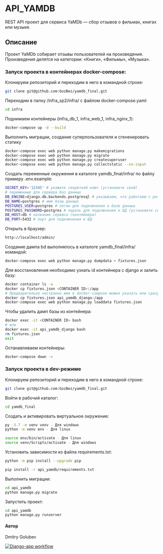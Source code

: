 # API_YAMDB
REST API проект для сервиса YaMDb — сбор отзывов о фильмах, книгах или музыке.

## Описание

Проект YaMDb собирает отзывы пользователей на произведения.
Произведения делятся на категории: «Книги», «Фильмы», «Музыка».

### Запуск проекта в контейнерах docker-compose:

Клонируем репозиторий и переходим в него в командной строке:
```bash
git clone git@github.com:GozBez/yamdb_final.git
```

Переходим в папку /infra_sp2/infra/ с файлом docker-compose.yaml:
```bash
cd infra
```

Поднимаем контейнеры (infra_db_1, infra_web_1, infra_nginx_1):
```bash
docker-compose up -d --build
```

Выполнить миграции, создание суперпользователя и сгененировать статику
```bash
docker-compose exec web python manage.py makemigrations
docker-compose exec web python manage.py migrate
docker-compose exec web python manage.py createsuperuser
docker-compose exec web python manage.py collectstatic --no-input
```

Создать переменные окружения в каталоге yamdb_final/infra/ по файлу примеру .env.example:
```bash
SECRET_KEY='12345' # укажите секретняй ключ (установите свой)
# переменные для сервера баз данных
DB_ENGINE=django.db.backends.postgresql # указываем, что работаем с postgresql
DB_NAME=postgres # имя базы данных
POSTGRES_USER=postgres # логин для подключения к базе данных
POSTGRES_PASSWORD=postgres # пароль для подключения к БД (установите свой)
DB_HOST=db # название сервиса (контейнера)
DB_PORT=5432 # порт для подключения к БД
```

Открыть в браузер:
```bash
http://localhost/admin/
```

Создание дампа bd выполнялось в каталоге yamdb_final/infra/ командой:
```bash
docker-compose exec web python manage.py dumpdata > fixtures.json
```

Для восстановления необходимо узнать id контейнера с django и залить базу:
```bash
docker container ls -a
docker cp fixtures.json <CONTAINER ID>:/app
# Предварительно настроено имя в docker-compose можно указать или сразу так
docker cp fixtures.json api_yamdb_django:/app
docker-compose exec web python manage.py loaddata fixtures.json
```

Чтобы удалить дамп базы из контейнера:
```bash
docker exec -it <CONTAINER ID> bash
# или
docker exec -it api_yamdb_django bash
rm fixtures.json
exit
```

Останавливаем контейнеры:
```bash
docker-compose down -v
```

### Запуск проекта в dev-режиме

Клонируем репозиторий и переходим в него в командной строке:
```bash
git clone git@github.com:GozBez/yamdb_final.git
```

Войти в рабочий каталог:
```bash
cd yamdb_final
```

Cоздать и активировать виртуальное окружение:
```bash
py -3.7 -m venv venv - Для windows
python -m venv env - Для linux
```
```bash
source env/bin/activate - Для linux
source venv/Scripts/activate - Для windows
```

Установить зависимости из файла requirements.txt:
```bash
python -m pip install --upgrade pip
```
```bash
pip install -r api_yamdb/requirements.txt
```

Выполнить миграции:
```bash
cd api_yamdb
python manage.py migrate
```

Запустить проект:
```bash
cd api_yamdb
python manage.py runserver
```

#### Автор

Dmitry Golubev

[![Django-app workflow](https://github.com/GozBez/yamdb_final/actions/workflows/yamdb_workflow.yml/badge.svg)](https://github.com/GozBez/yamdb_final/actions/workflows/yamdb_workflow.yml)